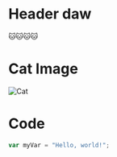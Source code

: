 # Header daw
🐱🐱🐱🐱

# Cat Image

![Cat](https://images.pexels.com/photos/45201/kitty-cat-kitten-pet-45201.jpeg?auto=compress&cs=tinysrgb&w=1260&h=750&dpr=1)

# Code

``` javascript
var myVar = "Hello, world!";
```
